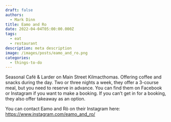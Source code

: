 ```yaml
---
draft: false
authors:
  - Mark Dinn
title: Eamo and Ro
date: 2022-04-04T05:00:00.000Z
tags:
  - eat
  - restaurant
description: meta description
image: /images/posts/eamo_and_ro.png
categories:
  - things-to-do
---
```


Seasonal Café & Larder on Main Street Kilmacthomas. Offering coffee and snacks during the day. Two or three nights a week, they offer a 3-course meal, but you need to reserve in advance. You can find them on Facebook or Instagram if you want to make a booking. If you can’t get in for a booking, they also offer takeaway as an option.

You can contact Eamo and Rò on their Instagram here: https://www.instagram.com/eamo_and_ro/